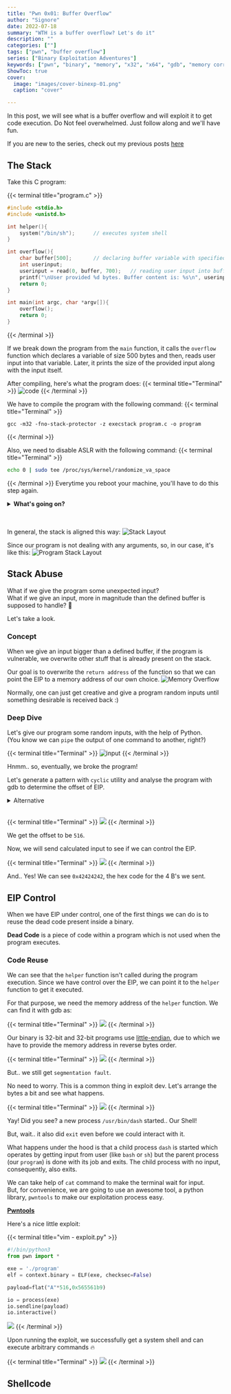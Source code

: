 ```yaml
---
title: "Pwn 0x01: Buffer Overflow"
author: "Signore"
date: 2022-07-18
summary: "WTH is a buffer overflow? Let's do it"
description: ""
categories: [""]
tags: ["pwn", "buffer overflow"]
series: ["Binary Exploitation Adventures"]
keywords: ["pwn", "binary", "memory", "x32", "x64", "gdb", "memory corruption", "binary exploitation", "exploit development"]
ShowToc: true
cover:
  image: "images/cover-binexp-01.png"
  caption: "cover"

---
```


In this post, we will see what is a buffer overflow and will exploit it to get code execution.
Do Not feel overwhelmed. Just follow along and we'll have fun.

If you are new to the series, check out my previous posts [here](/blog/series/binary-exploitation-adventures)

## The Stack

Take this C program:

{{< terminal title="program.c" >}}
```c
#include <stdio.h>
#include <unistd.h>

int helper(){
    system("/bin/sh");      // executes system shell
}

int overflow(){
    char buffer[500];       // declaring buffer variable with specified size
    int userinput;
    userinput = read(0, buffer, 700);   // reading user input into buffer variable
    printf("\nUser provided %d bytes. Buffer content is: %s\n", userinput, buffer);
    return 0; 
}

int main(int argc, char *argv[]){
    overflow();
    return 0;
}
```
{{< /terminal >}}

If we break down the program from the `main` function, it calls the `overflow` function which declares a variable of size 500 bytes and then, reads user input into that variable. Later, it prints the size of the provided input along with the input itself.

After compiling, here's what the program does:
{{< terminal title="Terminal" >}}
![code](code.png)
{{< /terminal >}}

We have to compile the program with the following command:
{{< terminal title="Terminal" >}}
```shell
gcc -m32 -fno-stack-protector -z execstack program.c -o program
```
{{< /terminal >}}

Also, we need to disable ASLR with the following command:
{{< terminal title="Terminal" >}}
```bash
echo 0 | sudo tee /proc/sys/kernel/randomize_va_space
```
{{< /terminal >}}
Everytime you reboot your machine, you'll have to do this step again.

<details><summary><b>What's going on?</b></summary>

> Modern programs come with a bunch of exploit mitigations.
> For example, we can see the protections on the `ping` binary which is mostly present on linux as well as windows, with [`checksec`](https://github.com/slimm609/checksec.sh) script.
> {{< terminal title="Terminal" >}}
![checksec-ping](checksec1.png)
> {{< /terminal >}}
>
> So, initially we'll be working with those protections disabled and that is why we're giving those extra flags to gcc.
>
> Here we can see the protections on our (compiled) program:
> {{< terminal title="Terminal" >}}
![checksec-program](checksec2.png)
> {{< /terminal >}}
> For now, you don't need to care about them. We'll learn to bypass some anti-exploit mechanisms later on.
</details><br>

<br>

In general, the stack is aligned this way:
![Stack Layout](memory-layout0.png)

Since our program is not dealing with any arguments, so, in our case, it's like this:
![Program Stack Layout](memory-layout1.png)


## Stack Abuse

What if we give the program some unexpected input? <br>
What if we give an input, more in magnitude than the defined buffer is supposed to handle? :thinking:

Let's take a look.

### Concept

When we give an input bigger than a defined buffer, if the program is vulnerable, we overwrite other stuff that is already present on the stack.

Our goal is to overwrite the `return address` of the function so that we can point the EIP to a memory address of our own choice.
![Memory Overflow](memory-layout-overflow.png)

Normally, one can just get creative and give a program random inputs until something desirable is received back :) 

### Deep Dive

Let's give our program some random inputs, with the help of Python.<br>
(You know we can `pipe` the output of one command to another, right?)

{{< terminal title="Terminal" >}}
![input](program-input.png)
{{< /terminal >}}

Hnmm.. so, eventually, we broke the program!

Let's generate a pattern with `cyclic` utility and analyse the program with gdb to determine the offset of EIP.
<details><summary>Alternative</summary>

One can also use metasploit's `msf-pattern_create` and `msf-pattern_offset` to achieve the same result.
</details><br>

{{< terminal title="Terminal" >}}
![](program-offset.png)
{{< /terminal >}}

We get the offset to be `516`.

Now, we will send calculated input to see if we can control the EIP.

{{< terminal title="Terminal" >}}
![](program-eip.png)
{{< /terminal >}}

And.. Yes! We can see `0x42424242`, the hex code for the 4 B's we sent.

## EIP Control

When we have EIP under control, one of the first things we can do is to reuse the dead code present inside a binary.

**Dead Code** is a piece of code within a program which is not used when the program executes.

### Code Reuse

We can see that the `helper` function isn't called during the program execution. Since we have control over the EIP, we can point it to the `helper` function to get it executed.

For that purpose, we need the memory address of the `helper` function.
We can find it with gdb as:

{{< terminal title="Terminal" >}}
![](function-addr.png)
{{< /terminal >}}

Our binary is 32-bit and 32-bit programs use [little-endian](https://chortle.ccsu.edu/assemblytutorial/Chapter-15/ass15_3.html), due to which we have to provide the memory address in reverse bytes order.

{{< terminal title="Terminal" >}}
![](function-addr-error.png)
{{< /terminal >}}

But.. we still get `segmentation fault`.

No need to worry. This is a common thing in exploit dev. Let's arrange the bytes a bit and see what happens.

{{< terminal title="Terminal" >}}
![](function-addr-no-error.png)
{{< /terminal >}}

Yay! Did you see? a new process `/usr/bin/dash` started.. Our Shell!

But, wait.. it also did `exit` even before we could interact with it.

What happens under the hood is that a child process `dash` is started which operates by getting input from user (like `bash` or `sh`) but the parent process (our `program`) is done with its job and exits. The child process with no input, consequently, also exits.

We can take help of `cat` command to make the terminal wait for input.<br>
But, for convenience, we are going to use an awesome tool, a python library, `pwntools` to make our exploitation process easy.

**[Pwntools](https://github.com/Gallopsled/pwntools)**

Here's a nice little exploit:

{{< terminal title="vim - exploit.py" >}}
```py {linenos=true}
#!/bin/python3
from pwn import *

exe = './program'
elf = context.binary = ELF(exe, checksec=False)

payload=flat("A"*516,0x565561b9)

io = process(exe)
io.sendline(payload)
io.interactive()
```
![](pwn-vim.png)
{{< /terminal >}}

Upon running the exploit, we successfully get a system shell and can execute arbitrary commands :fire:

{{< terminal title="Terminal" >}}
![](pwn.png)
{{< /terminal >}}

## Shellcode
